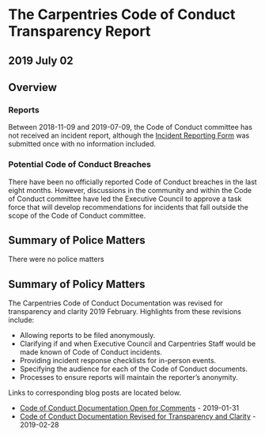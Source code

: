 # The Carpentries Code of Conduct Transparency Report
## 2019 July 02

## Overview

### Reports

Between 2018-11-09 and 2019-07-09, the Code of Conduct committee has not received an incident report, although the [Incident Reporting Form](https://docs.google.com/forms/d/e/1FAIpQLSdi0wbplgdydl_6rkVtBIVWbb9YNOHQP_XaANDClmVNu0zs-w/viewform) was submitted once with no information included.

### Potential Code of Conduct Breaches  
There have been no officially reported Code of Conduct breaches in the last eight months. However, discussions in the community and within the Code of Conduct committee have led the Executive Council to approve a task force that will develop recommendations for incidents that fall outside the scope of the Code of Conduct committee. 

## Summary of Police Matters
There were no police matters

## Summary of Policy Matters
The Carpentries Code of Conduct Documentation was revised for transparency and clarity 2019 February. Highlights from these revisions include:

- Allowing reports to be filed anonymously.  
- Clarifying if and when Executive Council and Carpentries Staff would be made known of Code of Conduct incidents.  
- Providing incident response checklists for in-person events.  
- Specifying the audience for each of the Code of Conduct documents.  
- Processes to ensure reports will maintain the reporter’s anonymity.  

Links to corresponding blog posts are located below.

- [Code of Conduct Documentation Open for Comments](https://carpentries.org/blog/2019/01/coc-documentation-rfc/) - 2019-01-31
- [Code of Conduct Documentation Revised for Transparency and Clarity](https://carpentries.org/blog/2019/02/coc-documentation-release/) -  2019-02-28

